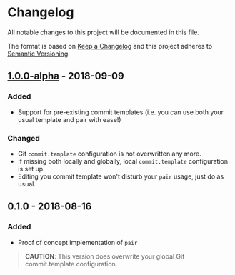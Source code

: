 # Changelog

All notable changes to this project will be documented in this file.

The format is based on [Keep a Changelog](http://keepachangelog.com/en/1.0.0/) and this project adheres to [Semantic Versioning](http://semver.org/spec/v2.0.0.html).

## [1.0.0-alpha][1.0.0-alpha] - 2018-09-09

### Added

- Support for pre-existing commit templates (i.e. you can use both your usual template and pair with ease!)

### Changed

- Git `commit.template` configuration is not overwritten any more.
- If missing both locally and globally, local `commit.template` configuration is set up.
- Editing you commit template won't disturb your `pair` usage, just do as usual.

## 0.1.0 - 2018-08-16

### Added

- Proof of concept implementation of `pair`

> **CAUTION**: This version does overwrite your global Git commit.template configuration.

  [1.0.0-alpha]: https://github.com/gonzalo-bulnes/pair/compare/v0.1.0...add-support-for-preexisting-commit-template
